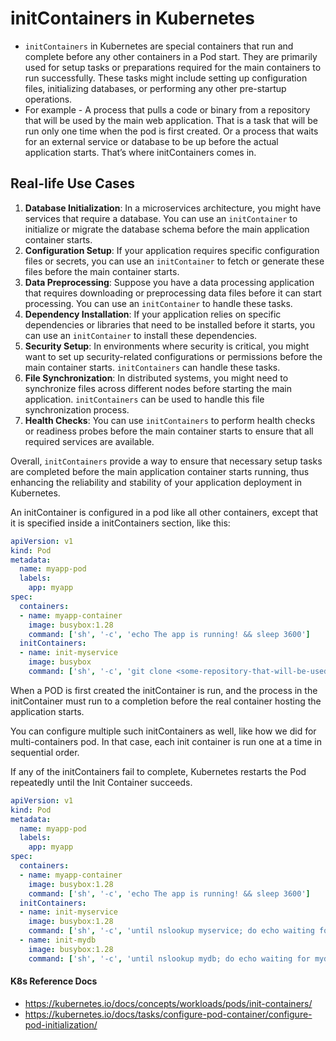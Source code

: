 # initContainers in Kubernetes


- `initContainers` in Kubernetes are special containers that run and complete before any other containers in a Pod start. They are primarily used for setup tasks or preparations required for the main containers to run successfully. These tasks might include setting up configuration files, initializing databases, or performing any other pre-startup operations.
- For example - A process that pulls a code or binary from a repository that will be used by the main web application. That is a task that will be run only one time when the pod is first created. Or a process that waits for an external service or database to be up before the actual application starts. That’s where initContainers comes in.

## Real-life Use Cases

1. **Database Initialization**: In a microservices architecture, you might have services that require a database. You can use an `initContainer` to initialize or migrate the database schema before the main application container starts.
2. **Configuration Setup**: If your application requires specific configuration files or secrets, you can use an `initContainer` to fetch or generate these files before the main container starts.
3. **Data Preprocessing**: Suppose you have a data processing application that requires downloading or preprocessing data files before it can start processing. You can use an `initContainer` to handle these tasks.
4. **Dependency Installation**: If your application relies on specific dependencies or libraries that need to be installed before it starts, you can use an `initContainer` to install these dependencies.
5. **Security Setup**: In environments where security is critical, you might want to set up security-related configurations or permissions before the main container starts. `initContainers` can handle these tasks.
6. **File Synchronization**: In distributed systems, you might need to synchronize files across different nodes before starting the main application. `initContainers` can be used to handle this file synchronization process.
7. **Health Checks**: You can use `initContainers` to perform health checks or readiness probes before the main container starts to ensure that all required services are available.

Overall, `initContainers` provide a way to ensure that necessary setup tasks are completed before the main application container starts running, thus enhancing the reliability and stability of your application deployment in Kubernetes.

An initContainer is configured in a pod like all other containers, except that it is specified inside a initContainers section, like this:

```yaml
apiVersion: v1
kind: Pod
metadata:
  name: myapp-pod
  labels:
    app: myapp
spec:
  containers:
  - name: myapp-container
    image: busybox:1.28
    command: ['sh', '-c', 'echo The app is running! && sleep 3600']
  initContainers:
  - name: init-myservice
    image: busybox
    command: ['sh', '-c', 'git clone <some-repository-that-will-be-used-by-application> ;']
```

When a POD is first created the initContainer is run, and the process in the initContainer must run to a completion before the real container hosting the application starts.

You can configure multiple such initContainers as well, like how we did for multi-containers pod. In that case, each init container is run one at a time in sequential order.

If any of the initContainers fail to complete, Kubernetes restarts the Pod repeatedly until the Init Container succeeds.

```yaml
apiVersion: v1
kind: Pod
metadata:
  name: myapp-pod
  labels:
    app: myapp
spec:
  containers:
  - name: myapp-container
    image: busybox:1.28
    command: ['sh', '-c', 'echo The app is running! && sleep 3600']
  initContainers:
  - name: init-myservice
    image: busybox:1.28
    command: ['sh', '-c', 'until nslookup myservice; do echo waiting for myservice; sleep 2; done;']
  - name: init-mydb
    image: busybox:1.28
    command: ['sh', '-c', 'until nslookup mydb; do echo waiting for mydb; sleep 2; done;']
```

#### K8s Reference Docs

- https://kubernetes.io/docs/concepts/workloads/pods/init-containers/
- https://kubernetes.io/docs/tasks/configure-pod-container/configure-pod-initialization/


